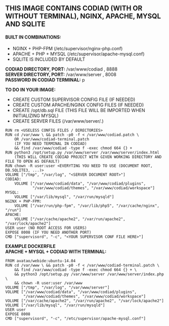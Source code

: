 ## THIS IMAGE CONTAINS CODIAD (WITH OR WITHOUT TERMINAL), NGINX, APACHE, MYSQL AND SQLITE

#### BUILT IN COMBINATIONS:

*   NGINX + PHP-FPM (/etc/supervisor/nginx-php.conf)
*   APACHE + PHP + MYSQL (/etc/supervisor/apache-mysql.conf)
*   SQLITE IS INCLUDED BY DEFAULT

**CODIAD DIRECTORY, PORT:** /var/www/codiad , 8888  
**SERVER DIRECTORY, PORT:** /var/www/server , 8008  
**PASSWORD IN CODIAD TERMINAL:** p

**TO DO IN YOUR IMAGE:**

*   CREATE CUSTOM SUPERVISOR CONFIG FILE (IF NEEDED)
*   CREATE CUSTOM APACHE/NGINX CONFIG FILES (IF NEEDED)
*   CREATE /opt/db.sql FILE (THIS FILE WILL BE IMPORTED WHEN INITIALIZING MYSQL)
*   CREATE SERVER FILES (/var/www/server/*.*) 

```
RUN rm <USELESS CONFIG FILES / DIRECTORIES>
RUN cd /var/www \ && patch -p0 -f < /var/www/codiad.patch \
    OR /var/www/codiad-terminal.patch 
    (IF YOU NEED TERMINAL IN CODIAD)  
    && find /var/www/codiad -type f -exec chmod 664 {} +
RUN python3 /opt/setup.py /var/www/server /var/www/server/index.html 
    (THIS WILL CREATE CODIAD PROJECT WITH GIVEN WORKING DIRECTORY AND FILE TO OPEN AS DEFAULT)
RUN chown -R user:user <EVERYTING YOU NEED TO USE (DOCUMENT ROOT, DB.SQLITE3, ...)>
VOLUME ["/tmp", "/var/log", "<SERVER DOCUMENT ROOT>"]
CODIAD: 
    VOLUME ["/var/www/codiad/data", "/var/www/codiad/plugins", 
            "/var/www/codiad/themes", "/var/www/codiad/workspace"]
MYSQL: 
    VOLUME ["/var/lib/mysql", "/var/run/mysqld"]
NGINX + PHP-FPM: 
    VOLUME ["/var/run/php-fpm", "/var/lib/php5", "/var/cache/nginx", "/run"]
APACHE: 
    VOLUME ["/var/cache/apache2", "/var/run/apache2", "/var/lock/apache2"]
USER user (NO ROOT ACCESS FOR USERS)
EXPOSE 8008 (IF YOU NEED ANOTHER PORT)
CMD ["supervisord", "-c", "<YOUR SUPERVISOR CONF FILE HERE>"]
```

**EXAMPLE DOCKERFILE**  
**APACHE + MYSQL + CODIAD WITH TERMINAL:**
```
FROM avatao/webide:ubuntu-14.04
RUN cd /var/www \ && patch -p0 -f < /var/www/codiad-terminal.patch \ 
    && find /var/www/codiad -type f -exec chmod 664 {} + \ 
    && python3 /opt/setup.py /var/www/server /var/www/server/index.php \ 
    && chown -R user:user /var/www
VOLUME ["/tmp", "/var/log", "/var/www/server"]
VOLUME ["/var/www/codiad/data", "/var/www/codiad/plugins", 
        "/var/www/codiad/themes", "/var/www/codiad/workspace"]
VOLUME ["/var/cache/apache2", "/var/run/apache2", "/var/lock/apache2"]
VOLUME ["/var/lib/mysql", "/var/run/mysqld"]
USER user
EXPOSE 8008
CMD ["supervisord", "-c", "/etc/supervisor/apache-mysql.conf"]
